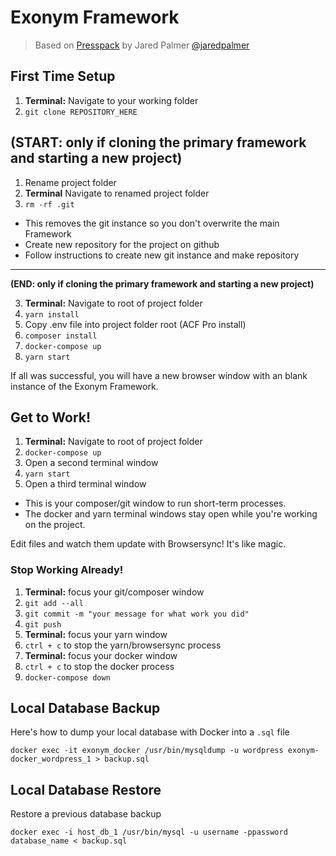 # Exonym Framework
> Based on [Presspack](https://github.com/jaredpalmer/presspack) by Jared Palmer [@jaredpalmer](https://twitter.com/jaredpalmer)

## First Time Setup
1. **Terminal:** Navigate to your working folder
2. `git clone REPOSITORY_HERE`


**(START: only if cloning the primary framework and starting a new project)**
---
1. Rename project folder
2. **Terminal** Navigate to renamed project folder
3. `rm -rf .git`
  - This removes the git instance so you don't overwrite the main Framework
  - Create new repository for the project on github
  - Follow instructions to create new git instance and make repository
---
**(END: only if cloning the primary framework and starting a new project)**


3. **Terminal:** Navigate to root of project folder
4. `yarn install`
5. Copy .env file into project folder root (ACF Pro install)
6. `composer install`
7. `docker-compose up`
8. `yarn start`

If all was successful, you will have a new browser window with an blank instance of the Exonym Framework.

## Get to Work!
1. **Terminal:** Navigate to root of project folder
2. `docker-compose up`
3. Open a second terminal window
4. `yarn start`
5. Open a third terminal window
  - This is your composer/git window to run short-term processes.
  - The docker and yarn terminal windows stay open while you're working on the project.

Edit files and watch them update with Browsersync! It's like magic.

### Stop Working Already!
1. **Terminal:** focus your git/composer window
2. `git add --all`
3. `git commit -m "your message for what work you did"`
4. `git push`
5. **Terminal:** focus your yarn window
6. `ctrl + c` to stop the yarn/browsersync process
7. **Terminal:** focus your docker window
8. `ctrl + c` to stop the docker process
9. `docker-compose down`

## Local Database Backup
Here's how to dump your local database with Docker into a `.sql` file

```aidl
docker exec -it exonym_docker /usr/bin/mysqldump -u wordpress exonym-docker_wordpress_1 > backup.sql
```

## Local Database Restore
Restore a previous database backup

```aidl
docker exec -i host_db_1 /usr/bin/mysql -u username -ppassword database_name < backup.sql
```
